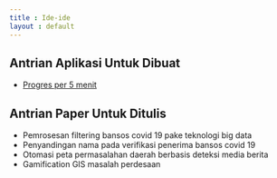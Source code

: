 ```yaml
---
title : Ide-ide
layout : default
---
```


## Antrian Aplikasi Untuk Dibuat
- [Progres per 5 menit](https://insanalamin.github.io/ideas/progres-per-5-menit/)

## Antrian Paper Untuk Ditulis
- Pemrosesan filtering bansos covid 19 pake teknologi big data
- Penyandingan nama pada verifikasi penerima bansos covid 19 
- Otomasi peta permasalahan daerah berbasis deteksi media berita
- Gamification GIS masalah perdesaan
